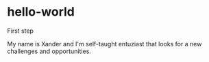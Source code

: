 # hello-world
First step

My name is Xander and I'm self-taught entuziast that looks for a new challenges and opportunities.
